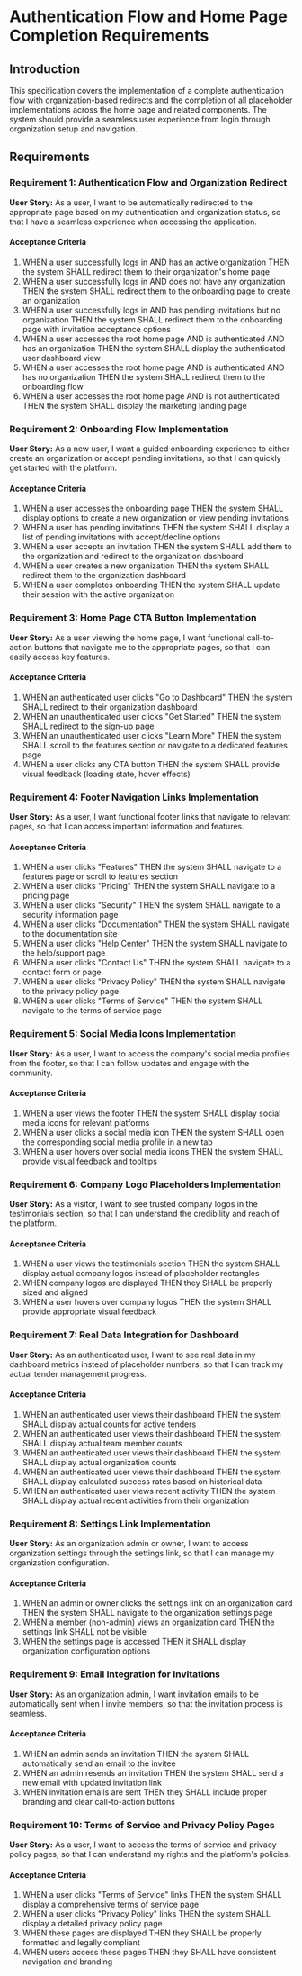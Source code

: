 # Authentication Flow and Home Page Completion Requirements

## Introduction

This specification covers the implementation of a complete authentication flow with organization-based redirects and the completion of all placeholder implementations across the home page and related components. The system should provide a seamless user experience from login through organization setup and navigation.

## Requirements

### Requirement 1: Authentication Flow and Organization Redirect

**User Story:** As a user, I want to be automatically redirected to the appropriate page based on my authentication and organization status, so that I have a seamless experience when accessing the application.

#### Acceptance Criteria

1. WHEN a user successfully logs in AND has an active organization THEN the system SHALL redirect them to their organization's home page
2. WHEN a user successfully logs in AND does not have any organization THEN the system SHALL redirect them to the onboarding page to create an organization
3. WHEN a user successfully logs in AND has pending invitations but no organization THEN the system SHALL redirect them to the onboarding page with invitation acceptance options
4. WHEN a user accesses the root home page AND is authenticated AND has an organization THEN the system SHALL display the authenticated user dashboard view
5. WHEN a user accesses the root home page AND is authenticated AND has no organization THEN the system SHALL redirect them to the onboarding flow
6. WHEN a user accesses the root home page AND is not authenticated THEN the system SHALL display the marketing landing page

### Requirement 2: Onboarding Flow Implementation

**User Story:** As a new user, I want a guided onboarding experience to either create an organization or accept pending invitations, so that I can quickly get started with the platform.

#### Acceptance Criteria

1. WHEN a user accesses the onboarding page THEN the system SHALL display options to create a new organization or view pending invitations
2. WHEN a user has pending invitations THEN the system SHALL display a list of pending invitations with accept/decline options
3. WHEN a user accepts an invitation THEN the system SHALL add them to the organization and redirect to the organization dashboard
4. WHEN a user creates a new organization THEN the system SHALL redirect them to the organization dashboard
5. WHEN a user completes onboarding THEN the system SHALL update their session with the active organization

### Requirement 3: Home Page CTA Button Implementation

**User Story:** As a user viewing the home page, I want functional call-to-action buttons that navigate me to the appropriate pages, so that I can easily access key features.

#### Acceptance Criteria

1. WHEN an authenticated user clicks "Go to Dashboard" THEN the system SHALL redirect to their organization dashboard
2. WHEN an unauthenticated user clicks "Get Started" THEN the system SHALL redirect to the sign-up page
3. WHEN an unauthenticated user clicks "Learn More" THEN the system SHALL scroll to the features section or navigate to a dedicated features page
4. WHEN a user clicks any CTA button THEN the system SHALL provide visual feedback (loading state, hover effects)

### Requirement 4: Footer Navigation Links Implementation

**User Story:** As a user, I want functional footer links that navigate to relevant pages, so that I can access important information and features.

#### Acceptance Criteria

1. WHEN a user clicks "Features" THEN the system SHALL navigate to a features page or scroll to features section
2. WHEN a user clicks "Pricing" THEN the system SHALL navigate to a pricing page
3. WHEN a user clicks "Security" THEN the system SHALL navigate to a security information page
4. WHEN a user clicks "Documentation" THEN the system SHALL navigate to the documentation site
5. WHEN a user clicks "Help Center" THEN the system SHALL navigate to the help/support page
6. WHEN a user clicks "Contact Us" THEN the system SHALL navigate to a contact form or page
7. WHEN a user clicks "Privacy Policy" THEN the system SHALL navigate to the privacy policy page
8. WHEN a user clicks "Terms of Service" THEN the system SHALL navigate to the terms of service page

### Requirement 5: Social Media Icons Implementation

**User Story:** As a user, I want to access the company's social media profiles from the footer, so that I can follow updates and engage with the community.

#### Acceptance Criteria

1. WHEN a user views the footer THEN the system SHALL display social media icons for relevant platforms
2. WHEN a user clicks a social media icon THEN the system SHALL open the corresponding social media profile in a new tab
3. WHEN a user hovers over social media icons THEN the system SHALL provide visual feedback and tooltips

### Requirement 6: Company Logo Placeholders Implementation

**User Story:** As a visitor, I want to see trusted company logos in the testimonials section, so that I can understand the credibility and reach of the platform.

#### Acceptance Criteria

1. WHEN a user views the testimonials section THEN the system SHALL display actual company logos instead of placeholder rectangles
2. WHEN company logos are displayed THEN they SHALL be properly sized and aligned
3. WHEN a user hovers over company logos THEN the system SHALL provide appropriate visual feedback

### Requirement 7: Real Data Integration for Dashboard

**User Story:** As an authenticated user, I want to see real data in my dashboard metrics instead of placeholder numbers, so that I can track my actual tender management progress.

#### Acceptance Criteria

1. WHEN an authenticated user views their dashboard THEN the system SHALL display actual counts for active tenders
2. WHEN an authenticated user views their dashboard THEN the system SHALL display actual team member counts
3. WHEN an authenticated user views their dashboard THEN the system SHALL display actual organization counts
4. WHEN an authenticated user views their dashboard THEN the system SHALL display calculated success rates based on historical data
5. WHEN an authenticated user views recent activity THEN the system SHALL display actual recent activities from their organization

### Requirement 8: Settings Link Implementation

**User Story:** As an organization admin or owner, I want to access organization settings through the settings link, so that I can manage my organization configuration.

#### Acceptance Criteria

1. WHEN an admin or owner clicks the settings link on an organization card THEN the system SHALL navigate to the organization settings page
2. WHEN a member (non-admin) views an organization card THEN the settings link SHALL not be visible
3. WHEN the settings page is accessed THEN it SHALL display organization configuration options

### Requirement 9: Email Integration for Invitations

**User Story:** As an organization admin, I want invitation emails to be automatically sent when I invite members, so that the invitation process is seamless.

#### Acceptance Criteria

1. WHEN an admin sends an invitation THEN the system SHALL automatically send an email to the invitee
2. WHEN an admin resends an invitation THEN the system SHALL send a new email with updated invitation link
3. WHEN invitation emails are sent THEN they SHALL include proper branding and clear call-to-action buttons

### Requirement 10: Terms of Service and Privacy Policy Pages

**User Story:** As a user, I want to access the terms of service and privacy policy pages, so that I can understand my rights and the platform's policies.

#### Acceptance Criteria

1. WHEN a user clicks "Terms of Service" links THEN the system SHALL display a comprehensive terms of service page
2. WHEN a user clicks "Privacy Policy" links THEN the system SHALL display a detailed privacy policy page
3. WHEN these pages are displayed THEN they SHALL be properly formatted and legally compliant
4. WHEN users access these pages THEN they SHALL have consistent navigation and branding
